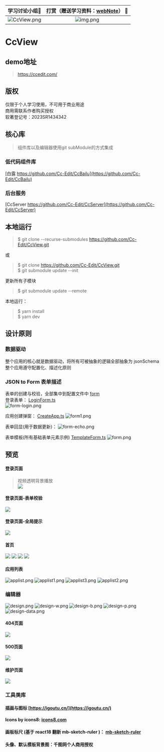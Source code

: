 

|                                      学习讨论小组🍻                                      |   打赏（赠送学习资料：[webNote](https://github.com/Cc-Edit/webNote)） :confetti_ball:    | 
|:----------------------------------------------------------------------------------:|:---------------------------------------------------------------------:| 
| ![CcView.png](https://github.com/Cc-Edit/Cc-Edit/blob/main/public/CcView.png) |     ![img.png](https://github.com/Cc-Edit/Cc-Edit/blob/main/public/img.png)  |



# CcView

## demo地址
> https://ccedit.com/

## 版权
仅限于个人学习使用，不可用于商业用途  
商用需联系作者购买授权  
软著登记号：2023SR1434342

## 核心库
> 组件库以及编辑器使用git subModule的方式集成  
### 低代码组件库
[白露 https://github.com/Cc-Edit/CcBailu](https://github.com/Cc-Edit/CcBailu)
### 后台服务
[CcServer https://github.com/Cc-Edit/CcServer](https://github.com/Cc-Edit/CcServer)


## 本地运行

> $ git clone --recurse-submodules https://github.com/Cc-Edit/CcView.git    

或
>
> $ git clone https://github.com/Cc-Edit/CcView.git        
> $ git submodule update --init   


更新所有子模块    
> $ git submodule update --remote

本地运行：
> $ yarn install   
> $ yarn dev


## 设计原则

### 数据驱动
整个应用的核心就是数据驱动，将所有可被抽象的逻辑全部抽象为 jsonSchema   
整个应用遵守配置化、描述化原则

### JSON to Form 表单描述
表单的创建与校验，全部集中到配置文件中 [form](src/config/form)  
登录表单： [LoginForm.ts](src%2Fconfig%2Fform%2FLoginForm.ts)   
![form-login.png](preview%2Fform-login.png)

应用创建弹窗： [CreateApp.ts](src%2Fconfig%2Fform%2FCreateApp.ts)
![form1.png](preview%2Fform1.png)

表单回显(用于数据更新)： 
![form-echo.png](preview%2Fform-echo.png)

表单模板(所有基础表单元素示例) [TemplateForm.ts](src%2Fconfig%2Fform%2FTemplateForm.ts)
![form.png](preview%2Fform.png)

## 预览

#### 登录页面

> 视频透明背景播放  
![](./preview/login.png)

#### 登录页面-表单校验

![](./preview/login_form.png)

#### 登录页面-全局提示

![](./preview/login_alert.png)

#### 首页

![](./preview/home1.png)
![](./preview/home2.png)
![](./preview/home1-w.png)
![](./preview/home2-w.png)

####  应用列表
![applist.png](preview%2Fapplist.png)
![applist1.png](preview%2Fapplist1.png)
![applist3.png](preview%2Fapplist3.png)
![applist2.png](preview%2Fapplist2.png)

### 编辑器
![design.png](preview%2Fdesign.png)
![design-w.png](preview%2Fdesign-w.png)
![design-b.png](preview%2Fdesign-b.png)
![design-p.png](preview%2Fdesign-p.png)
![design-data.png](preview%2Fdesign-data.png)

#### 404页面
![](./preview/404.png)

#### 500页面
![](./preview/500.png)

#### 维护页面
![](./preview/500-maintain.png)

### 工具类库
#### 插画与图标 [https://igoutu.cn/](https://igoutu.cn/)
#### Icons by icons8: [icons8.com](https://icons8.com)
#### 画板标尺 (基于 react18 翻新 mb-sketch-ruler )： [mb-sketch-ruler](https://github.com/mockingbot/mb-sketch-ruler)
#### 头像、默认模板背景图：千图网个人商用授权
